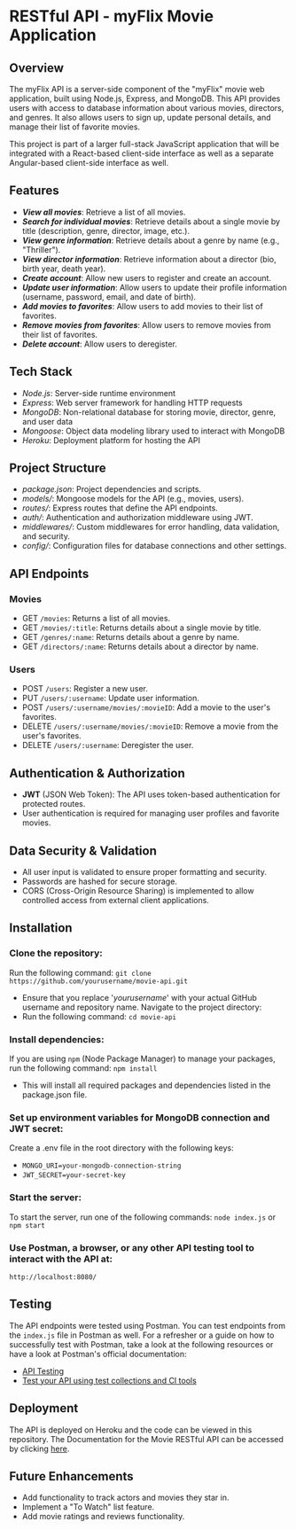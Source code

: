 # RESTful API - myFlix Movie Application

## Overview
The myFlix API is a server-side component of the "myFlix" movie web application, built using Node.js, Express, and MongoDB. This API provides users with access to database information about various movies, directors, and genres. It also allows users to sign up, update personal details, and manage their list of favorite movies.

This project is part of a larger full-stack JavaScript application that will be integrated with a React-based client-side interface as well as a separate Angular-based client-side interface as well.

## Features
- **_View all movies_**: Retrieve a list of all movies.
- **_Search for individual movies_**: Retrieve details about a single movie by title (description, genre, director, image, etc.).
- **_View genre information_**: Retrieve details about a genre by name (e.g., "Thriller").
- **_View director information_**: Retrieve information about a director (bio, birth year, death year).
- **_Create account_**: Allow new users to register and create an account.
- **_Update user information_**: Allow users to update their profile information (username, password, email, and date of birth).
- **_Add movies to favorites_**: Allow users to add movies to their list of favorites.
- **_Remove movies from favorites_**: Allow users to remove movies from their list of favorites.
- **_Delete account_**: Allow users to deregister.

## Tech Stack
- _Node.js_: Server-side runtime environment
- _Express_: Web server framework for handling HTTP requests
- _MongoDB_: Non-relational database for storing movie, director, genre, and user data
- _Mongoose_: Object data modeling library used to interact with MongoDB
- _Heroku_: Deployment platform for hosting the API

## Project Structure
- _package.json_: Project dependencies and scripts.
- _models/_: Mongoose models for the API (e.g., movies, users).
- _routes/_: Express routes that define the API endpoints.
- _auth/_: Authentication and authorization middleware using JWT.
- _middlewares/_: Custom middlewares for error handling, data validation, and security.
- _config/_: Configuration files for database connections and other settings.

## API Endpoints
### Movies
- GET `/movies`: Returns a list of all movies.
- GET `/movies/:title`: Returns details about a single movie by title.
- GET `/genres/:name`: Returns details about a genre by name.
- GET `/directors/:name`: Returns details about a director by name.
### Users
- POST `/users`: Register a new user.
- PUT `/users/:username`: Update user information.
- POST `/users/:username/movies/:movieID`: Add a movie to the user's favorites.
- DELETE `/users/:username/movies/:movieID`: Remove a movie from the user's favorites.
- DELETE `/users/:username`: Deregister the user.

## Authentication & Authorization
- **JWT** (JSON Web Token): The API uses token-based authentication for protected routes.
- User authentication is required for managing user profiles and favorite movies.

## Data Security & Validation
- All user input is validated to ensure proper formatting and security.
- Passwords are hashed for secure storage.
- CORS (Cross-Origin Resource Sharing) is implemented to allow controlled access from external client applications.

## Installation
### Clone the repository:
Run the following command: `git clone https://github.com/yourusername/movie-api.git`
- Ensure that you replace '_yourusername_' with your actual GitHub username and repository name.
Navigate to the project directory:
- Run the following command: `cd movie-api`
### Install dependencies:
If you are using `npm` (Node Package Manager) to manage your packages, run the following command: `npm install`
- This will install all required packages and dependencies listed in the package.json file.
### Set up environment variables for MongoDB connection and JWT secret:
Create a .env file in the root directory with the following keys:
- `MONGO_URI=your-mongodb-connection-string`
- `JWT_SECRET=your-secret-key`
### Start the server:
To start the server, run one of the following commands: `node index.js` or `npm start`
### Use **Postman**, a browser, or any other API testing tool to interact with the API at:
`http://localhost:8080/`

## Testing
The API endpoints were tested using Postman. You can test endpoints from the `index.js` file in Postman as well. For a refresher or a guide on how to successfully test with Postman, take a look at the following resources or have a look at Postman's official documentation:
- [API Testing](https://www.postman.com/api-platform/api-testing/)
- [Test your API using test collections and CI tools](https://learning.postman.com/docs/designing-and-developing-your-api/testing-an-api/)

## Deployment
The API is deployed on Heroku and the code can be viewed in this repository.
The Documentation for the Movie RESTful API can be accessed by clicking [here](https://myflix-db-movie-app-af5513e7733f.herokuapp.com/).

## Future Enhancements
- Add functionality to track actors and movies they star in.
- Implement a "To Watch" list feature.
- Add movie ratings and reviews functionality.
